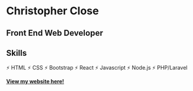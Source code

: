 # Christopher Close 

## Front End Web Developer

## Skills

⚡️ HTML
⚡️ CSS
⚡️ Bootstrap
⚡️ React
⚡️ Javascript
⚡️ Node.js
⚡️ PHP/Laravel

**[View my website here!](https://chrisjmc.netlify.app/)**
